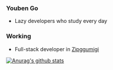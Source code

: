 ### Youben Go
* Lazy developers who study every day

### Working
* Full-stack developer in [Zipggumigi](https://www.ggumim.co.kr)

[![Anurag's github stats](https://github-readme-stats.vercel.app/api?username=yoobni)](https://github.com/anuraghazra/github-readme-stats)
